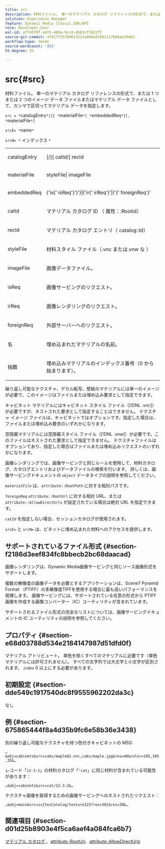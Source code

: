 ```yaml
---
title: src
description: 材料ファイル。 単一のマテリアル カタログ リファレンスの形式で、または 1 つまたは 2 つのイメージ データ ファイルまたはマテリアル データ ファイルとして、カンマで区切ってマテリアル データを指定します。
solution: Experience Manager
feature: Dynamic Media Classic,SDK/API
role: Developer,User
exl-id: aff45f0f-e672-40da-9cc8-db83cf3922ff
source-git-commit: 4f81f755789613222a66bed2961117604ae19e62
workflow-type: tm+mt
source-wordcount: '452'
ht-degree: 1%

---
```


# src{#src}

材料ファイル。 単一のマテリアル カタログ リファレンスの形式で、または 1 つまたは 2 つのイメージ データ ファイルまたはマテリアル データ ファイルとして、カンマで区切ってマテリアル データを指定します。

`src = *`catalogEntry`*|{{ *`materialFile`*| *`embeddedReq`*}[, *`materialFile`*]`

`srcE= *`name`*`

`srcN= *` インデックス `*`

<table id="simpletable_A64C4F084C0A4DDCA45A921D4BD7AAEA"> 
 <tr class="strow"> 
  <td class="stentry"> <p><span class="varname"> catalogEntry</span> </p></td> 
  <td class="stentry"> <p><span class="codeph">[/][<span class="varname"> catId</span>/]<span class="varname"> recId</span></span> </p></td> 
 </tr> 
 <tr class="strow"> 
  <td class="stentry"> <span class="varname"> materialFile</span> </td> 
  <td class="stentry"> <p><span class="codeph"> <span class="varname"> styleFile</span>|<span class="varname"> imageFile</span></span> </p> </td> 
 </tr> 
 <tr class="strow"> 
  <td class="stentry"> <p><span class="varname"> embeddedReq</span> </p> </td> 
  <td class="stentry"> <p><span class="codeph">&lbrace;'is&lbrace;'<span class="varname"> isReq</span>'&rbrace;'&rbrace;'&rbrace;|&lbrace;'ir&lbrace;'<span class="varname"> irReq</span>'&rbrace;'|&lbrace;'&lbrace;'<span class="varname"> foreignReq</span>'&rbrace;'</span> </p></td> 
 </tr> 
 <tr class="strow"> 
  <td class="stentry"> <p><span class="varname"> catId</span> </p></td> 
  <td class="stentry"> <p>マテリアル カタログ ID （<span class="codeph"> 属性：:RootId</span>） </p></td> 
 </tr> 
 <tr class="strow"> 
  <td class="stentry"> <p><span class="varname"> recId</span> </p></td> 
  <td class="stentry"> <p>マテリアル カタログ エントリ（<span class="codeph"> catalog::Id</span>） </p></td> 
 </tr> 
 <tr class="strow"> 
  <td class="stentry"> <p><span class="varname"> styleFile</span> </p></td> 
  <td class="stentry"> <p>材料スタイル ファイル（.vnc</span> または.vnw</span><span class="filepath"> な <span class="filepath">） </p></td> 
 </tr> 
 <tr class="strow"> 
  <td class="stentry"> <p><span class="varname"> imageFile</span> </p></td> 
  <td class="stentry"> <p>画像データファイル。 </p></td> 
 </tr> 
 <tr class="strow"> 
  <td class="stentry"> <p><span class="varname"> isReq</span> </p></td> 
  <td class="stentry"> <p>画像サービングのリクエスト。 </p></td> 
 </tr> 
 <tr class="strow"> 
  <td class="stentry"> <p><span class="varname"> irReq</span> </p></td> 
  <td class="stentry"> <p>画像レンダリングのリクエスト。 </p></td> 
 </tr> 
 <tr class="strow"> 
  <td class="stentry"> <p><span class="varname"> foreignReq</span> </p></td> 
  <td class="stentry"> <p>外部サーバーへのリクエスト。 </p></td> 
 </tr> 
 <tr class="strow"> 
  <td class="stentry"> <p><span class="varname"> 名 </span> </p></td> 
  <td class="stentry"> <p>埋め込まれたマテリアルの名前。 </p></td> 
 </tr> 
 <tr class="strow"> 
  <td class="stentry"> <p><span class="varname"> 指数 </span> </p></td> 
  <td class="stentry"> <p>埋め込みマテリアルのインデックス番号（0 から始まります）。 </p></td> 
 </tr> 
</table>

繰り返し可能なテクスチャ、デカル転写、壁紙のマテリアルには単一のイメージが必要で、このイメージはファイルまたは埋め込み要求として指定できます。

キャビネット マテリアルにはキャビネット スタイル ファイル（[!DNL .vnc]）が必要ですが、ネストされた要求として指定することはできません。 テクスチャ イメージ ファイルは、キャビネットではオプションです。指定した場合は、ファイルまたは埋め込み要求のいずれかになります。

窓隠蔽マテリアルには窓隠蔽スタイル ファイル（[!DNL .vnw]）が必要です。このファイルはネストされた要求として指定できません。 テクスチャファイルはオプションであり、指定した場合はファイルまたは埋め込みリクエストのいずれかになります。

画像レンダリングでは、画像サービングと同じルールを使用して、材料カタログ、カタログエントリおよびデータファイルの検索を行います。 詳しくは、画像サービングドキュメントの *`object`* データタイプの説明を参照してください。

*`materialFile`* は、`attribute::RootPath` に対する相対パスです。

*`foreignReq`* `attribute::RootUrl` に対する相対 URL、または `attribute::AllowDirectUrls` が設定されている場合は絶対 URL を指定できます。

*`catId`* を指定しない場合、セッションカタログが使用されます。

`srcE=` と `srcN=` は、ビネットに埋め込まれた材料へのアクセスを提供します。

## サポートされているファイル形式 {#section-f2186d3eef834fc8bbecb2bc68daacad}

画像レンダリングは、Dynamic Media画像サービングと同じソース画像形式をサポートします。

複数の解像度の画像データを必要とするアプリケーションは、Scene7 Pyramid Format （PTIFF）の多解像度TIFFを使用する場合に最も高いパフォーマンスを発揮します。 画像サービングには、サポートされている任意の形式から PTIFF 画像を作成する画像コンバーター（IC）ユーティリティが含まれています。

サポートされるファイル形式の完全なリストについては、画像サービングドキュメントの IC ユーティリティの説明を参照してください。

## プロパティ {#section-e68d03788d534e2184147987d51dfd0f}

マテリアル アトリビュート。 単色を除くすべてのマテリアルに必要です（単色マテリアルには許可されません）。 すべての文字列では大文字と小文字が区別されます。 *`index`* 0 以上にする必要があります。

## 初期設定 {#section-dde549c1917540dc8f9555962202da3c}

なし

## 例 {#section-675865444f8a4d35b9fc6e58b36e3438}

別の繰り返し可能なテクスチャを持つ色付きキャビネットの MSS:

`…&obj=cabinets&src=cabs/maple02.vnc,cabs/maple.jpg&res=40&color=185,105,35&…`

レコード「`12-3-2`」の材料カタログ「`'cat`」に同じ材料が含まれている可能性があります：

`…&obj=cabinets&src=cat/12-3-2&…`

テクスチャ画像を取得するための画像サービングへのネストされたリクエスト：

`…&obj=main&src=is{texCatalog/texture123?res=30}&res=30&…`

## 関連項目 {#section-d01d25b8903e4f5ca6aef4a084fca6b7}

[ マテリアル カタログ ](../../../../../ir-api/http-protocol/image-rendering-api-ref/c-ir-http-protocol-ref/c-ir-http-protocol-syntax-and-features/c-ir-http-material-catalogs/c-ir-http-material-catalogs.md#concept-772742c1688f420a88a56f5136ad1db2)、[attribute::RootUrl](../../../../../ir-api/material-cat/image-rendering-api-ref/c-ir-material-catalog/c-ir-attributes-reference/r-ir-rooturl.md#reference-b8d706a573814802bd6794223cc78402)、[attribute::AllowDirectUrls](../../../../../ir-api/material-cat/image-rendering-api-ref/c-ir-material-catalog/c-ir-attributes-reference/r-ir-allowdirecturls.md#reference-02000c0f3c494292bad8425d06268882)
